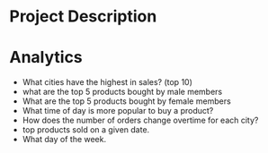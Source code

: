 # Project Description

# Analytics 
- What cities have the highest in sales? (top 10)
- what are the top 5 products bought by male members
- What are the top 5 products bought by female members
- What time of day is  more popular to buy a product?
- How does the number of orders change overtime for each city?
- top products sold on a given date.
- What day of the week.